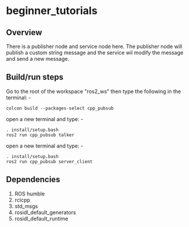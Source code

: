 # beginner_tutorials

## Overview

There is a publisher node and service node here. The publisher node will publish a custom string message and the service wil modify the message and send a new message.

## Build/run steps

Go to the root of the workspace "ros2_ws" then type the following in the terminal: -

```
colcon build --packages-select cpp_pubsub
```
open a new terminal and type: -

```
. install/setup.bash
ros2 run cpp_pubsub talker
```

open a new terminal and type: -

```
. install/setup.bash
ros2 run cpp_pubsub server_client
```


## Dependencies

1. ROS humble
2. rclcpp
3. std_msgs
4. rosidl_default_generators
5. rosidl_default_runtime